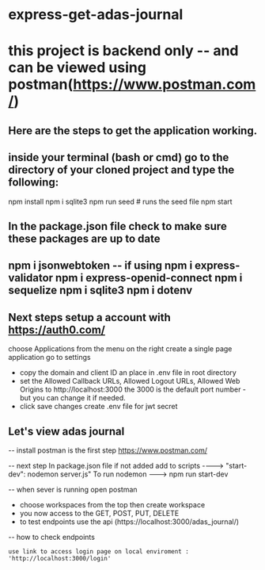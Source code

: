 # express-get-adas-journal
# this project is backend only -- and can be viewed using postman(https://www.postman.com/)
## Here are the steps to get the application working.
## inside your terminal (bash or cmd) go to the directory of your cloned project and type the following:
npm install
npm i sqlite3
npm run seed # runs the seed file
npm start

## In the package.json file check to make sure these packages are up to date
npm i jsonwebtoken -- if using
npm i express-validator
npm i express-openid-connect
npm i sequelize
npm i sqlite3
npm i dotenv
--
## Next steps setup a account with https://auth0.com/
choose Applications from the menu on the right create a single page application
go to settings 
- copy the domain and client ID an place in .env file in root directory
- set the Allowed Callback URLs, Allowed Logout URLs, Allowed Web Origins to http://localhost:3000
the 3000 is the default port number - but you can change it if needed. 
- click save changes
create .env file for jwt secret

## Let's view adas journal
-- install postman is the first step
https://www.postman.com/

-- next step
In package.json file if not added add to scripts ----> "start-dev": nodemon server.js"
To run nodemon ---> npm run start-dev

-- when sever is running open postman
- choose workspaces from the top then create workspace
- you now access to the GET, POST, PUT, DELETE
- to test endpoints use the api (https://localhost:3000/adas_journal/)
   


-- 
how to check endpoints
```
use link to access login page on local enviroment : 'http://localhost:3000/login'
